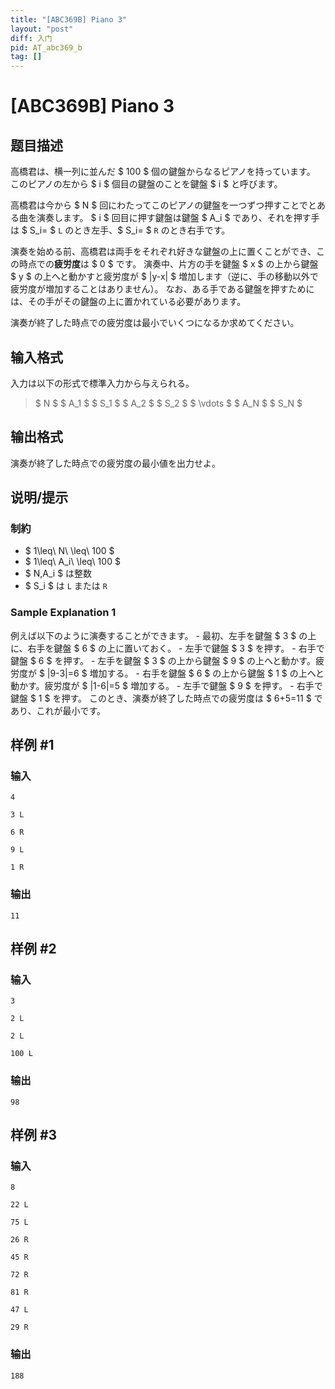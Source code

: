 ```yaml
---
title: "[ABC369B] Piano 3"
layout: "post"
diff: 入门
pid: AT_abc369_b
tag: []
---
```


# [ABC369B] Piano 3

## 题目描述

[problemUrl]: https://atcoder.jp/contests/abc369/tasks/abc369_b

高橋君は、横一列に並んだ $ 100 $ 個の鍵盤からなるピアノを持っています。 このピアノの左から $ i $ 個目の鍵盤のことを鍵盤 $ i $ と呼びます。

高橋君は今から $ N $ 回にわたってこのピアノの鍵盤を一つずつ押すことでとある曲を演奏します。 $ i $ 回目に押す鍵盤は鍵盤 $ A_i $ であり、それを押す手は $ S_i= $ `L` のとき左手、$ S_i= $ `R` のとき右手です。

演奏を始める前、高橋君は両手をそれぞれ好きな鍵盤の上に置くことができ、この時点での**疲労度**は $ 0 $ です。 演奏中、片方の手を鍵盤 $ x $ の上から鍵盤 $ y $ の上へと動かすと疲労度が $ |y-x| $ 増加します（逆に、手の移動以外で疲労度が増加することはありません）。 なお、ある手である鍵盤を押すためには、その手がその鍵盤の上に置かれている必要があります。

演奏が終了した時点での疲労度は最小でいくつになるか求めてください。

## 输入格式

入力は以下の形式で標準入力から与えられる。

> $ N $ $ A_1 $ $ S_1 $ $ A_2 $ $ S_2 $ $ \vdots $ $ A_N $ $ S_N $

## 输出格式

演奏が終了した時点での疲労度の最小値を出力せよ。

## 说明/提示

### 制約

- $ 1\leq\ N\ \leq\ 100 $
- $ 1\leq\ A_i\ \leq\ 100 $
- $ N,A_i $ は整数
- $ S_i $ は `L` または `R`
 
### Sample Explanation 1

例えば以下のように演奏することができます。 - 最初、左手を鍵盤 $ 3 $ の上に、右手を鍵盤 $ 6 $ の上に置いておく。 - 左手で鍵盤 $ 3 $ を押す。 - 右手で鍵盤 $ 6 $ を押す。 - 左手を鍵盤 $ 3 $ の上から鍵盤 $ 9 $ の上へと動かす。疲労度が $ |9-3|=6 $ 増加する。 - 右手を鍵盤 $ 6 $ の上から鍵盤 $ 1 $ の上へと動かす。疲労度が $ |1-6|=5 $ 増加する。 - 左手で鍵盤 $ 9 $ を押す。 - 右手で鍵盤 $ 1 $ を押す。 このとき、演奏が終了した時点での疲労度は $ 6+5=11 $ であり、これが最小です。

## 样例 #1

### 输入

```
4
3 L
6 R
9 L
1 R
```

### 输出

```
11
```

## 样例 #2

### 输入

```
3
2 L
2 L
100 L
```

### 输出

```
98
```

## 样例 #3

### 输入

```
8
22 L
75 L
26 R
45 R
72 R
81 R
47 L
29 R
```

### 输出

```
188
```

